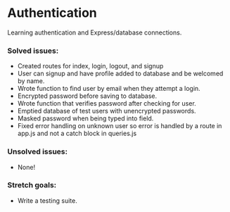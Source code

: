 # Authentication

Learning authentication and Express/database connections.

### Solved issues:

- Created routes for index, login, logout, and signup
- User can signup and have profile added to database and be welcomed by name.
- Wrote function to find user by email when they attempt a login.
- Encrypted password before saving to database.
- Wrote function that verifies password after checking for user.
- Emptied database of test users with unencrypted passwords.
- Masked password when being typed into field.
- Fixed error handling on unknown user so error is handled by a route in app.js and not a catch block in queries.js

### Unsolved issues:

- None!

### Stretch goals:

- Write a testing suite. 

